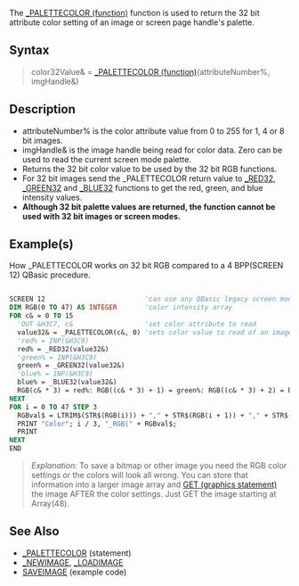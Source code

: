 The [_PALETTECOLOR (function)](_PALETTECOLOR-(function)) function is used to return the 32 bit attribute color setting of an image or screen page handle's palette.

## Syntax

> color32Value& = [_PALETTECOLOR (function)](_PALETTECOLOR-(function))(attributeNumber%, imgHandle&)

## Description

* attributeNumber% is the color attribute value from 0 to 255 for 1, 4 or 8 bit images.
* imgHandle& is the image handle being read for color data. Zero can be used to read the current screen mode palette.
* Returns the 32 bit color value to be used by the 32 bit RGB functions.
* For 32 bit images send the _PALETTECOLOR return value to [_RED32](_RED32), [_GREEN32](_GREEN32) and [_BLUE32](_BLUE32) functions to get the red, green, and blue intensity values.
* **Although 32 bit palette values are returned, the function cannot be used with 32 bit images or screen modes.**

## Example(s)

How _PALETTECOLOR works on 32 bit RGB compared to a 4 BPP(SCREEN 12) QBasic procedure.

```vb

SCREEN 12                         'can use any QBasic legacy screen mode
DIM RGB(0 TO 47) AS INTEGER       'color intensity array
FOR c& = 0 TO 15
  'OUT &H3C7, c&                  'set color attribute to read
  value32& = _PALETTECOLOR(c&, 0) 'sets color value to read of an image page handle.
  'red% = INP(&H3C9)
  red% = _RED32(value32&)
  'green% = INP(&H3C9)
  green% = _GREEN32(value32&)
  'blue% = INP(&H3C9)
  blue% = _BLUE32(value32&)
  RGB(c& * 3) = red%: RGB((c& * 3) + 1) = green%: RGB((c& * 3) + 2) = blue%
NEXT
FOR i = 0 TO 47 STEP 3
  RGBval$ = LTRIM$(STR$(RGB(i))) + "," + STR$(RGB(i + 1)) + "," + STR$(RGB(i + 2)) + ")"
  PRINT "Color"; i / 3, "_RGB(" + RGBval$;
  PRINT
NEXT
END 

```

> *Explanation:* To save a bitmap or other image you need the RGB color settings or the colors will look all wrong. You can store that information into a larger image array and [GET (graphics statement)](GET-(graphics-statement)) the image AFTER the color settings. Just GET the image starting at Array(48).

## See Also

* [_PALETTECOLOR](_PALETTECOLOR) (statement)
* [_NEWIMAGE](_NEWIMAGE), [_LOADIMAGE](_LOADIMAGE)
* [SAVEIMAGE](SAVEIMAGE) (example code)
